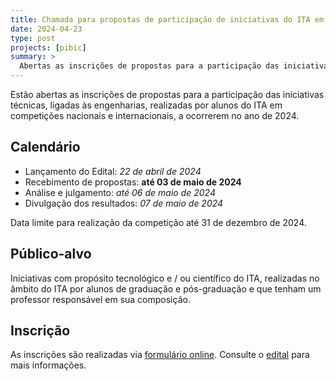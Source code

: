```yaml
---
title: Chamada para propostas de participação de iniciativas do ITA em competicões
date: 2024-04-23
type: post
projects: [pibic]
summary: >
  Abertas as inscrições de propostas para a participação das iniciativas técnicas, ligadas às engenharias, realizadas por alunos do ITA em competições nacionais e internacionais
---
```


Estão abertas as inscrições de propostas para a participação das iniciativas técnicas, ligadas às engenharias, realizadas por alunos do ITA em competições nacionais e internacionais, a ocorrerem no ano de 2024.

## Calendário

- Lançamento do Edital: *22 de abril de 2024*
- Recebimento de propostas: **até 03 de maio de 2024**
- Análise e julgamento: *até 06 de maio de 2024*
- Divulgação dos resultados: *07 de maio de 2024*

Data limite para realização da competição até 31 de dezembro de 2024.

## Público-alvo

Iniciativas com propósito tecnológico e / ou científico do ITA, realizadas no âmbito do ITA por alunos de graduação e pós-graduação e que tenham um professor responsável em sua composição.

## Inscrição

As inscrições são realizadas via
[formulário online](https://airtable.com/app7yBsEjsDWbcvKK/pag2xbBNBBPKj2aQX/form).
Consulte o [edital](/documentos/editais/2024-02.pdf) para mais informações.
